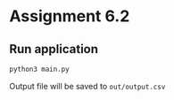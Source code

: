 # Assignment 6.2

## Run application

```bash
python3 main.py
```

Output file will be saved to `out/output.csv`
